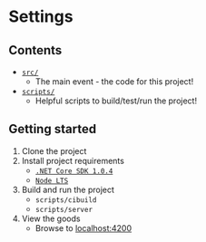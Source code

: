 # Settings

## Contents 

- [`src/`](./src)
    - The main event - the code for this project!
- [`scripts/`](./scripts/ReadMe.md)
    - Helpful scripts to build/test/run the project!

## Getting started 

1. Clone the project 
1. Install project requirements 
    - [`.NET Core SDK 1.0.4`](https://github.com/dotnet/core/blob/master/release-notes/download-archives/1.1.2-download.md)
    - [`Node LTS`](https://nodejs.org/en/download/)
1. Build and run the project
    - `scripts/cibuild`
    - `scripts/server`
1. View the goods 
    - Browse to [localhost:4200](http://localhost:4200)
